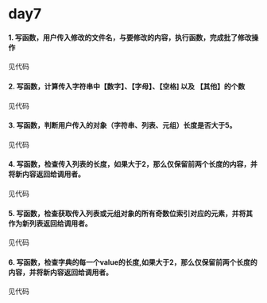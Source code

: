 # day7
#### 1. 写函数，用户传入修改的文件名，与要修改的内容，执行函数，完成批了修改操作
见代码
#### 2. 写函数，计算传入字符串中【数字】、【字母】、【空格] 以及 【其他】的个数
见代码
#### 3. 写函数，判断用户传入的对象（字符串、列表、元组）长度是否大于5。
见代码
#### 4. 写函数，检查传入列表的长度，如果大于2，那么仅保留前两个长度的内容，并将新内容返回给调用者。
见代码
#### 5. 写函数，检查获取传入列表或元组对象的所有奇数位索引对应的元素，并将其作为新列表返回给调用者。
见代码
#### 6. 写函数，检查字典的每一个value的长度,如果大于2，那么仅保留前两个长度的内容，并将新内容返回给调用者。
见代码
  
